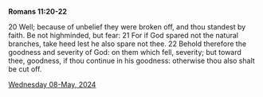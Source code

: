**Romans 11:20-22**

20 Well; because of unbelief they were broken off, and thou standest by faith. Be not highminded, but fear: 21 For if God spared not the natural branches, take heed lest he also spare not thee. 22 Behold therefore the goodness and severity of God: on them which fell, severity; but toward thee, goodness, if thou continue in his goodness: otherwise thou also shalt be cut off.

[Wednesday 08-May, 2024](https://getbible.life/kjv/Romans/11/20-22)
